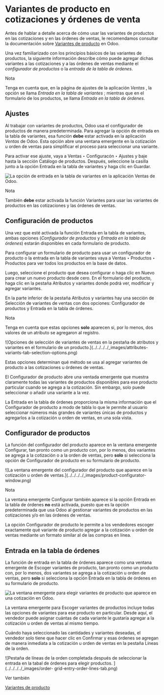 # Variantes de producto en cotizaciones y órdenes de venta

Antes de hablar a detalle acerca de cómo usar las variantes de productos en
las cotizaciones y en las órdenes de ventas, le recomendamos consultar la
documentación sobre [Variantes de
producto](../products_prices/products/variants.html) en Odoo.

Una vez familiarizado con los principios básicos de las variantes de
productos, la siguiente información describe cómo puede agregar dichas
variantes a las cotizaciones y a las órdenes de ventas mediante el
_configurador de productos_ o la _entrada de la tabla de órdenes_.

Nota

Tenga en cuenta que, en la página de ajustes de la aplicación _Ventas_ , la
opción se llama _Entrada en la tabla de variantes_ ; mientras que en el
formulario de los productos, se llama _Entrada en la tabla de órdenes_.

## Ajustes

Al trabajar con variantes de productos, Odoo usa el configurador de productos
de manera predeterminada. Para agregar la opción de entrada en la tabla de
variantes, esa función **debe** estar activada en la aplicación _Ventas_ de
Odoo. Esta opción abre una ventana emergente en la cotización u orden de
ventas para simplificar el proceso para seleccionar una variante.

Para activar ese ajuste, vaya a Ventas ‣ Configuracón ‣ Ajustes y baje hasta
la sección Catálogo de productos. Después, seleccione la casilla junto a la
opción Entrada en la tabla de variantes y haga clic en Guardar.

![La opción de entrada en la tabla de variantes en la aplicación Ventas de
Odoo. ](../../../../_images/order-grid-entry-setting.png)

Nota

También **debe** estar activada la función Variantes para usar las variantes
de productos en las cotizaciones y las órdenes de ventas.

## Configuración de productos

Una vez que esté activada la función Entrada en la tabla de variantes, ambas
opciones (_Configurador de productos_ y _Entrada en la tabla de órdenes_)
estarán disponibles en cada formulario de producto.

Para configurar un formulario de producto para usar un configurador de
producto o la entrada en la tabla de variantes vaya a Ventas ‣ Productos ‣
Productos para ver todos los productos en la base de datos.

Luego, seleccione el producto que desea configurar o haga clic en Nuevo para
crear un nuevo producto desde cero. En el formulario del producto, haga clic
en la pestaña Atributos y variantes donde podrá ver, modificar y agregar
variantes.

En la parte inferior de la pestaña Atributos y variantes hay una sección de
Selección de variantes de ventas con dos opciones: Configurador de productos y
Entrada en la tabla de órdenes.

Nota

Tenga en cuenta que estas opciones **solo** aparecen si, por lo menos, dos
valores de un atributo se agregaron al registro.

![Opciones de selección de variantes de ventas en la pestaña de atributos y
variantes en el formulario de un producto.](../../../../_images/attributes-
variants-tab-selection-options.png)

Estas opciones determinan qué método se usa al agregar variantes de producto a
las cotizaciones u órdenes de ventas.

El Configurador de producto abre una ventada emergente que muestra claramente
todas las variantes de productos disponibles para ese producto particular
cuando se agrega a la cotización. Sin embargo, solo puede seleccionar o añadir
una variante a la vez.

La Entrada en la tabla de órdenes proporciona la misma información que el
Configurador de producto a modo de tabla lo que le permite al usuario
seleccionar números más grandes de variantes únicas de productos y agregarlos
a la cotización u orden de ventas, en una sola vista.

## Configurador de productos

La función del configurador del producto aparece en la ventana emergente
Configurar, tan pronto como un producto con, por lo menos, dos variantes se
agrega a la cotización o a la orden de ventas, pero **solo** si selecciona la
opción de Configurador de producto en su formulario de producto.

![La ventana emergente del configurador del producto que aparece en la
cotización u orden de ventas.](../../../../_images/product-configurator-
window.png)

Nota

La ventana emergente Configurar también aparece si la opción Entrada en la
tabla de órdenes **no** está activada, puesto que es la opción predeterminada
que usa Odoo al gestionar variantes de productos en las cotizaciones y/o en
las órdenes de ventas.

La opción Configurador de producto le permite a los vendedores escoger
exactamente qué variante de producto agregar a la cotización u orden de ventas
mediante un formato similar al de las compras en línea.

## Entrada en la tabla de órdenes

La función de entrada en la tabla de órdenes aparece como una ventana
emergente de Escoger variantes de producto, tan pronto como un producto con,
por lo menos, dos variantes se agrega a la cotización u orden de ventas, pero
**solo** si selecciona la opción Entrada en la tabla de órdenes en su
formulario de producto.

![La ventana emergente para elegir variantes de producto que aparece en una
cotización en Odoo.](../../../../_images/choose-product-variants-popup.png)

La ventana emergente para Escoger variantes de productos incluye todas las
opciones de variantes para ese producto en particular. Desde aquí, el vendedor
puede asignar cuántas de cada variante le gustaría agregar a la cotización u
orden de ventas al mismo tiempo.

Cuándo haya seleccionado las cantidades y variantes deseadas, el vendedor solo
tiene que hacer clic en Confirmar y esas órdenes se agregan de manera
inmediata a la cotización u orden de ventas en la pestaña Líneas de la orden.

![Pestaña de líneas de la orden completada después de seleccionar la entrada
en la tabal de órdenes para elegir productos. ](../../../../_images/order-
grid-entry-order-lines-tab.png)

Ver también

[Variantes de producto](../products_prices/products/variants.html)


